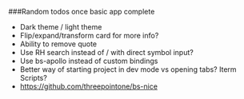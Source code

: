 ###Random todos once basic app complete

* Dark theme / light theme
* Flip/expand/transform card for more info?
* Ability to remove quote
* Use RH search instead of / with direct symbol input?
* Use bs-apollo instead of custom bindings
* Better way of starting project in dev mode vs opening tabs? Iterm Scripts?
* https://github.com/threepointone/bs-nice
